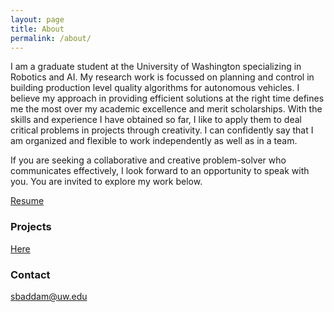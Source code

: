 ```yaml
---
layout: page
title: About
permalink: /about/
---
```


I am a graduate student at the University of Washington specializing in Robotics and AI. My research work is focussed on planning and control in building production level quality algorithms for autonomous vehicles. I believe my approach in providing efficient solutions at the right time defines me the most over my academic excellence and merit scholarships. With the skills and experience I have obtained so far, I like to apply them to deal critical problems in projects through creativity. I can confidently say that I am organized and flexible to work independently as well as in a team.

If you are seeking a collaborative and creative problem-solver who communicates effectively, I look forward to an opportunity to speak with you. You are invited to explore my work below.

[Resume](https://drive.google.com/file/d/1PgmMb10Pk7ew2wkXVtUXvtgyRYXENdLX/view?usp=share_link)

### Projects
[Here](https://sandeepreddybaddam.github.io/projects/)

### Contact
[sbaddam@uw.edu](mailto:sbaddam@uw.edu)
